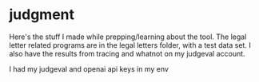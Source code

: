 # judgment
Here's the stuff I made while prepping/learning about the tool. The legal letter related programs are in the legal letters folder, with a test data set. I also have the results from tracing and whatnot on my judgeval account.

I had my judgeval and openai api keys in my env
